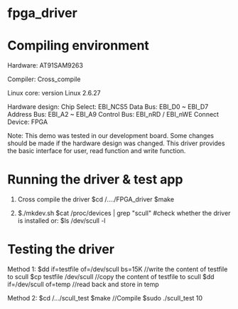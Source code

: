 # fpga_driver
# Compiling environment

Hardware: AT91SAM9263

Compiler: Cross_compile

Linux core: version Linux 2.6.27

Hardware design:
    Chip Select:    EBI_NCS5
    Data Bus:       EBI_D0 ~ EBI_D7
    Address Bus:    EBI_A2 ~ EBI_A9
    Control Bus:    EBI_nRD / EBI_nWE
    Connect Device: FPGA

Note:
    This demo was tested in our development board. Some changes should be made if the hardware design was changed.
    This driver provides the basic interface for user, read function and write function.


# Running the driver & test app

1.  Cross compile the driver
    $cd /..../FPGA_driver
    $make

2.  $./mkdev.sh
    $cat /proc/devices | grep "scull" #check whether the driver is installed
    or: $ls /dev/scull -l

# Testing the driver

Method 1:
    $dd if=testfile of=/dev/scull    bs=15K   //write the content of testfile to scull
    $cp testfile /dev/scull                   //copy the content of testfile to scull
    $dd if=/dev/scull of=temp                 //read back and store in temp

Method 2:
    $cd /.../scull_test
    $make    //Compile
    $sudo ./scull_test 10


